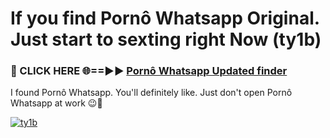 # If you find Pornô Whatsapp Original. Just start to sexting right Now (ty1b)

<h3>🔴 CLICK HERE 🌐==►► <a href="https://tinyurl.com/mtbk5fxa" rel="nofollow">Pornô Whatsapp Updated finder</a></h3>

I found Pornô Whatsapp. You'll definitely like. Just don't open Pornô Whatsapp at work 😉💬

[![ty1b](https://i.imgur.com/Q8WKrnY.jpeg)](https://tinyurl.com/mtbk5fxa)

